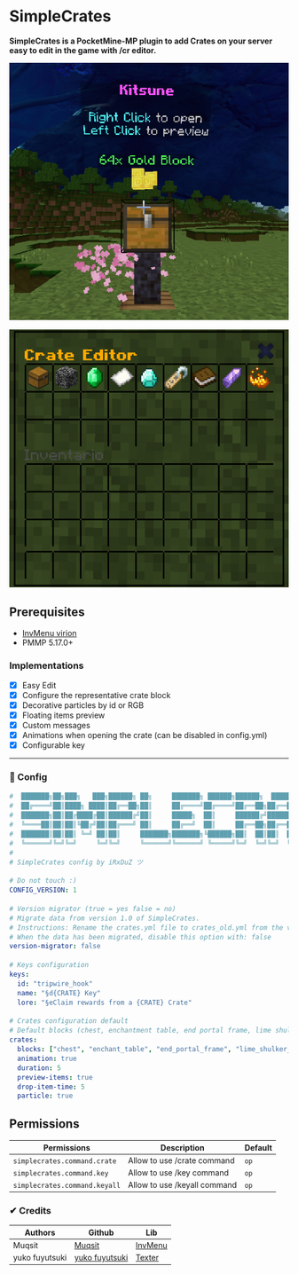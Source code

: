 # SimpleCrates

**SimpleCrates is a PocketMine-MP plugin to add Crates on your server easy to edit in the game with /cr editor.**

<p align="center"><img src="img/crate.png"></p>

<p align="center"><img src="img/crate_editor.png"></p>

## Prerequisites

- <a href="https://github.com/Muqsit/InvMenu">InvMenu virion</a>
- PMMP 5.17.0+

### Implementations

- [x] Easy Edit
- [x] Configure the representative crate block
- [x] Decorative particles by id or RGB
- [x] Floating items preview
- [x] Custom messages
- [x] Animations when opening the crate (can be disabled in config.yml)
- [x] Configurable key

---

### 💾 Config

```yml
#  ███████╗██╗███╗   ███╗██████╗ ██╗     ███████╗ ██████╗██████╗  █████╗ ████████╗███████╗███████╗
#  ██╔════╝██║████╗ ████║██╔══██╗██║     ██╔════╝██╔════╝██╔══██╗██╔══██╗╚══██╔══╝██╔════╝██╔════╝
#  ███████╗██║██╔████╔██║██████╔╝██║     █████╗  ██║     ██████╔╝███████║   ██║   █████╗  ███████╗
#  ╚════██║██║██║╚██╔╝██║██╔═══╝ ██║     ██╔══╝  ██║     ██╔══██╗██╔══██║   ██║   ██╔══╝  ╚════██║
#  ███████║██║██║ ╚═╝ ██║██║     ███████╗███████╗╚██████╗██║  ██║██║  ██║   ██║   ███████╗███████║
#  ╚══════╝╚═╝╚═╝     ╚═╝╚═╝     ╚══════╝╚══════╝ ╚═════╝╚═╝  ╚═╝╚═╝  ╚═╝   ╚═╝   ╚══════╝╚══════╝
#
# SimpleCrates config by iRxDuZ ツ

# Do not touch :)
CONFIG_VERSION: 1

# Version migrator (true = yes false = no)
# Migrate data from version 1.0 of SimpleCrates.
# Instructions: Rename the crates.yml file to crates_old.yml from the version 1.0 and turn on the server.
# When the data has been migrated, disable this option with: false
version-migrator: false

# Keys configuration
keys:
  id: "tripwire_hook"
  name: "§d{CRATE} Key"
  lore: "§eClaim rewards from a {CRATE} Crate"

# Crates configuration default
# Default blocks (chest, enchantment table, end portal frame, lime shulker box)
crates:
  blocks: ["chest", "enchant_table", "end_portal_frame", "lime_shulker_box"]
  animation: true
  duration: 5
  preview-items: true
  drop-item-time: 5
  particle: true
```

## Permissions

| Permissions                   | Description                  | Default |
| ----------------------------- | ---------------------------- | ------- |
| `simplecrates.command.crate`  | Allow to use /crate command  | `op`    |
| `simplecrates.command.key`    | Allow to use /key command    | `op`    |
| `simplecrates.command.keyall` | Allow to use /keyall command | `op`    |

### ✔ Credits

| Authors        | Github                                         | Lib                                           |
| -------------- | ---------------------------------------------- | --------------------------------------------- |
| Muqsit         | [Muqsit](https://github.com/Muqsit)            | [InvMenu](https://github.com/Muqsit/InvMenu)  |
| yuko fuyutsuki | [yuko fuyutsuki](https://github.com/fuyutsuki) | [Texter](https://github.com/fuyutsuki/Texter) |
